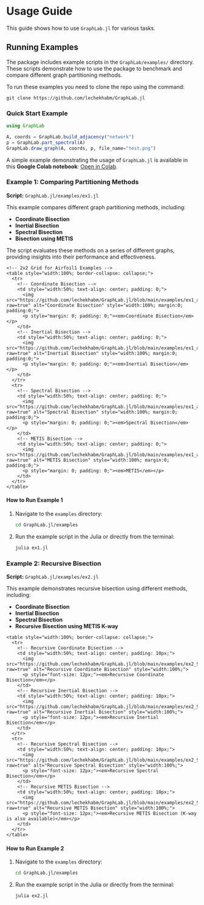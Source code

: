 # Usage Guide

This guide shows how to use `GraphLab.jl` for various tasks.

## Running Examples

The package includes example scripts in the `GraphLab/examples/` directory. These scripts demonstrate how to use the package to benchmark and compare different graph partitioning methods.

To run these examples you need to clone the repo using the command:
```shell
git clone https://github.com/lechekhabm/GraphLab.jl
```

### Quick Start Example
```julia
using GraphLab

A, coords = GraphLab.build_adjacency("network")
p = GraphLab.part_spectral(A)
GraphLab.draw_graph(A, coords, p, file_name="test.png")
```

A simple example demonstrating the usage of `GraphLab.jl` is available in this **Google Colab notebook**: [Open in Colab](https://colab.research.google.com/drive/1cxkk3HV11BRfoOp27GIRVuL9mdzzZIjP?usp=sharing).

### Example 1: Comparing Partitioning Methods

**Script:** `GraphLab.jl/examples/ex1.jl`

This example compares different graph partitioning methods, including:

- **Coordinate Bisection**
- **Inertial Bisection**
- **Spectral Bisection**
- **Bisection using METIS**

The script evaluates these methods on a series of different graphs, providing insights into their performance and effectiveness.
```@raw html
<!-- 2x2 Grid for Airfoil1 Examples -->
<table style="width:100%; border-collapse: collapse;">
  <tr>
    <!-- Coordinate Bisection -->
    <td style="width:50%; text-align: center; padding: 0;">
      <img src="https://github.com/lechekhabm/GraphLab.jl/blob/main/examples/ex1_airfoil1_coordinate.png?raw=true" alt="Coordinate Bisection" style="width:100%; margin:0; padding:0;">
      <p style="margin: 0; padding: 0;"><em>Coordinate Bisection</em></p>
    </td>
    <!-- Inertial Bisection -->
    <td style="width:50%; text-align: center; padding: 0;">
      <img src="https://github.com/lechekhabm/GraphLab.jl/blob/main/examples/ex1_airfoil1_inertial.png?raw=true" alt="Inertial Bisection" style="width:100%; margin:0; padding:0;">
      <p style="margin: 0; padding: 0;"><em>Inertial Bisection</em></p>
    </td>
  </tr>
  <tr>
    <!-- Spectral Bisection -->
    <td style="width:50%; text-align: center; padding: 0;">
      <img src="https://github.com/lechekhabm/GraphLab.jl/blob/main/examples/ex1_airfoil1_spectral.png?raw=true" alt="Spectral Bisection" style="width:100%; margin:0; padding:0;">
      <p style="margin: 0; padding: 0;"><em>Spectral Bisection</em></p>
    </td>
    <!-- METIS Bisection -->
    <td style="width:50%; text-align: center; padding: 0;">
      <img src="https://github.com/lechekhabm/GraphLab.jl/blob/main/examples/ex1_airfoil1_metis.png?raw=true" alt="METIS Bisection" style="width:100%; margin:0; padding:0;">
      <p style="margin: 0; padding: 0;"><em>METIS</em></p>
    </td>
  </tr>
</table>
```

#### How to Run Example 1

1. Navigate to the `examples` directory:

   ```bash
   cd GraphLab.jl/examples
   ```

2. Run the example script in the Julia or directly from the terminal:

   ```bash
   julia ex1.jl
   ```

### Example 2: Recursive Bisection

**Script:** `GraphLab.jl/examples/ex2.jl`

This example demonstrates recursive bisection using different methods, including:

- **Coordinate Bisection**
- **Inertial Bisection**
- **Spectral Bisection**
- **Recursive Bisection using METIS K-way**

```@raw html
<table style="width:100%; border-collapse: collapse;">
  <tr>
    <!-- Recursive Coordinate Bisection -->
    <td style="width:50%; text-align: center; padding: 10px;">
      <img src="https://github.com/lechekhabm/GraphLab.jl/blob/main/examples/ex2_Swiss_graph_coordinate.png?raw=true" alt="Recursive Coordinate Bisection" style="width:100%;">
      <p style="font-size: 12px;"><em>Recursive Coordinate Bisection</em></p>
    </td>
    <!-- Recursive Inertial Bisection -->
    <td style="width:50%; text-align: center; padding: 10px;">
      <img src="https://github.com/lechekhabm/GraphLab.jl/blob/main/examples/ex2_Swiss_graph_inertial.png?raw=true" alt="Recursive Inertial Bisection" style="width:100%;">
      <p style="font-size: 12px;"><em>Recursive Inertial Bisection</em></p>
    </td>
  </tr>
  <tr>
    <!-- Recursive Spectral Bisection -->
    <td style="width:50%; text-align: center; padding: 10px;">
      <img src="https://github.com/lechekhabm/GraphLab.jl/blob/main/examples/ex2_Swiss_graph_spectral.png?raw=true" alt="Recursive Spectral Bisection" style="width:100%;">
      <p style="font-size: 12px;"><em>Recursive Spectral Bisection</em></p>
    </td>
    <!-- Recursive METIS Bisection -->
    <td style="width:50%; text-align: center; padding: 10px;">
      <img src="https://github.com/lechekhabm/GraphLab.jl/blob/main/examples/ex2_Swiss_graph_metis_rec.png?raw=true" alt="Recursive METIS Bisection" style="width:100%;">
      <p style="font-size: 12px;"><em>Recursive METIS Bisection (K-way is also available)</em></p>
    </td>
  </tr>
</table>
```

#### How to Run Example 2

1. Navigate to the `examples` directory:

   ```bash
   cd GraphLab.jl/examples
   ```

2. Run the example script in the Julia or directly from the terminal:

   ```bash
   julia ex2.jl
   ```